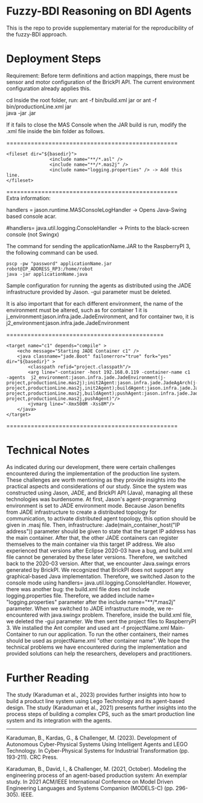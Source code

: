 
# Fuzzy-BDI Reasoning on BDI Agents

This is the repo to provide supplementary material for the reproducibility of the fuzzy-BDI approach.

# Deployment Steps # 
Requirement: Before term definitions and action mappings, there must be sensor and motor configuration of the BrickPI API. The current environment configuration already applies this.

cd <the root directory of the application>
Inside the root folder, run:
ant -f bin/build.xml jar  or ant -f bin/productionLine.xml jar  
java -jar <your application>.jar

If it fails to close the MAS Console when the JAR build is run, modify the .xml file inside the bin folder as follows.

=================================================
```
<fileset dir="${basedir}">
                <include name="**/*.asl" />
                <include name="**/*.mas2j" />
                <include name="logging.properties" /> -> Add this line.
</fileset>
```
=================================================                  
Extra information:

handlers = jason.runtime.MASConsoleLogHandler -> Opens Java-Swing based console acar.

#handlers= java.util.logging.ConsoleHandler ->    Prints to the black-screen console (not Swingx)

The command for sending the applicationName.JAR to the RaspberryPI 3, the  following command can be used.
```
pscp -pw "password" applicationName.jar robot@IP_ADDRESS_RP3:/home/robot 
java -jar applicationName.java
```

Sample configuration for running the agents as distributed using the JADE infrastructure provided by Jason.
-gui parameter must be deleted.

It is also important that for each different environment, the name of the environment must be altered, such as for container 1 it is j_environment:jason.infra.jade.JadeEnvironment, and for container two, it is j2_environment:jason.infra.jade.JadeEnvironment

=============================================
<target name="Main-Container" depends="compile" >
        <echo message="Starting JADE Container Main-Container" />
        <java classname="jade.Boot" failonerror="true" fork="yes" dir="${basedir}" >
            <classpath refid="project.classpath"/>
            <arg line="-agents j_environment:jason.infra.jade.JadeEnvironment(j-project,productionLine.mas2j);initAgent:jason.infra.jade.JadeAgArch(j-project,productionLine.mas2j,initAgent);dropAgent:jason.infra.jade.JadeAgArch(j-project,productionLine.mas2j,dropAgent);shredAgent:jason.infra.jade.JadeAgArch(j-project,productionLine.mas2j,shredAgent);sortAgent:jason.infra.jade.JadeAgArch(j-project,productionLine.mas2j,sortAgent)"/>
            <jvmarg line="-Xmx500M -Xss8M"/>
        </java>
    </target>

    <target name="c1" depends="compile" >
        <echo message="Starting JADE Container c1" />
        <java classname="jade.Boot" failonerror="true" fork="yes" dir="${basedir}" >
            <classpath refid="project.classpath"/>
            <arg line="-container -host 192.168.0.119 -container-name c1  -agents  j2_environment:jason.infra.jade.JadeEnvironment(j-project,productionLine.mas2j);init2Agent:jason.infra.jade.JadeAgArch(j-project,productionLine.mas2j,init2Agent);buildAgent:jason.infra.jade.JadeAgArch(j-project,productionLine.mas2j,buildAgent);pushAgent:jason.infra.jade.JadeAgArch(j-project,productionLine.mas2j,pushAgent)"/>
            <jvmarg line="-Xmx500M -Xss8M"/>
        </java>
    </target>


=================================================

# Technical Notes #
As indicated during our development, there were certain challenges encountered during the implementation of the production line system. These challenges are worth mentioning as they provide insights into the practical aspects and considerations of our study. Since the system was constructed using Jason, JADE, and BrickPI API (Java), managing all these technologies was burdensome. At first, Jason's agent-programming environment is set to JADE environment mode. Because Jason benefits from JADE infrastructure to create a distributed topology for communication, to activate distributed agent topology, this option should be given in .masj file. Then, infrastructure: Jade(main\_container\_host("IP address")) parameter should be given to state that the target IP address has the main container. After that, the other JADE containers can register themselves to the main container via this target IP address. We also experienced that versions after Eclipse 2020-03 have a bug, and build.xml file cannot be generated by these later versions. Therefore, we switched back to the 2020-03 version. After that, we encounter Java.swingx errors generated by BrickPI. We recognized that BrickPI does not support any graphical-based Java implementation. Therefore, we switched Jason to the console mode using handlers= java.util.logging.ConsoleHandler. However, there was another bug: the build.xml file does not include logging.properties file. Therefore, we added include name= "logging.properties" parameter after the include name="**/*.mas2j"  parameter. When we switched to JADE infrastructure mode, we re-encountered with java.swingx problem. Therefore, inside the  build.xml file, we deleted the -gui parameter. We then sent the project files to RaspberryPI 3. We installed the Ant compiler and used ant -f projectName.xml Main-Container to run our application. To run the other containers, their names should be used as projectName.xml "other container name". We hope the technical problems we have encountered during the implementation and provided solutions can help the  researchers, developers and practitioners. 

# Further Reading #
The study (Karaduman et al., 2023) provides further insights into how to build a product line system using Lego Technology and its agent-based design.
The study (Karaduman et al., 2021) presents further insights into the process steps of building a complex CPS, such as the smart production line system and its integration with the agents.

------------------------------------

Karaduman, B., Kardas, G., & Challenger, M. (2023). Development of Autonomous Cyber-Physical Systems Using Intelligent Agents and LEGO Technology. In Cyber-Physical Systems for Industrial Transformation (pp. 193-211). CRC Press.

Karaduman, B., David, I., & Challenger, M. (2021, October). Modeling the engineering process of an agent-based production system: An exemplar study. In 2021 ACM/IEEE International Conference on Model Driven Engineering Languages and Systems Companion (MODELS-C) (pp. 296-305). IEEE.
